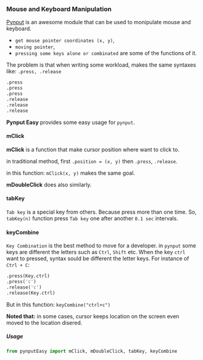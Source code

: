 ### Mouse and Keyboard Manipulation

[Pynput](https://github.com/moses-palmer/pynput) is an awesome module that can be used to monipulate mouse and keyboard.
* `get mouse pointer coordinates (x, y)`,
* `moving pointer`,
* `pressing some keys alone or combinated`
are some of the functions of it.

The problem is that when writing some workload, makes the same syntaxes like: `.press, .release` 
```python
.press
.press
.press
.release
.release
.release
```

**Pynput Easy** provides some easy usage for `pynput`.

#### mClick

**mClick** is a function that make cursor position where want to click to.

in traditional method, first `.position = (x, y)` then `.press`, `.release`.

in this function:
`mClick(x, y)` makes the same goal.

**mDoubleClick** does also similarly.


#### tabKey

`Tab key` is a special key from others. Because press more than one time. So, `tabKey(n)` function press `Tab key` one after another `0.1 sec` intervals.


#### keyCombine

`Key Combination` is the best method to move for a developer. in `pynput` some keys are different the letters such as `Ctrl`, `Shift` etc. When the key `ctrl` want to pressed, syntax sould be different the letter keys. For instance of `Ctrl + C`:
```python
.press(Key.ctrl)
.press('c')
.release('c')
.release(Key.ctrl)
```

But in this function:
`keyCombine("ctrl+c")`

**Noted that:** in some cases, cursor keeps location on the screen even moved to the location disered.

##### Usage

```python
from pynputEasy import mClick, mDoubleClick, tabKey, keyCombine
```